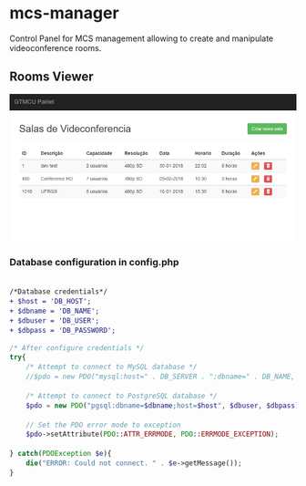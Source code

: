 # mcs-manager
Control Panel for MCS management allowing to create and manipulate videoconference rooms.

## Rooms Viewer ##

![alt text](images/dash.PNG "Rooms viewer")


### Database configuration in config.php ###

```diff

/*Database credentials*/
+ $host = 'DB_HOST';
+ $dbname = 'DB_NAME';
+ $dbuser = 'DB_USER';
+ $dbpass = 'DB_PASSWORD';
```
```php
/* After configure credentials */
try{
    /* Attempt to connect to MySQL database */
    //$pdo = new PDO("mysql:host=" . DB_SERVER . ";dbname=" . DB_NAME, DB_USERNAME, DB_PASSWORD);

    /* Attempt to connect to PostgreSQL database */
    $pdo = new PDO("pgsql:dbname=$dbname;host=$host", $dbuser, $dbpass) or die("error") ;
    
    // Set the PDO error mode to exception
    $pdo->setAttribute(PDO::ATTR_ERRMODE, PDO::ERRMODE_EXCEPTION);

} catch(PDOException $e){
    die("ERROR: Could not connect. " . $e->getMessage());
}
```



